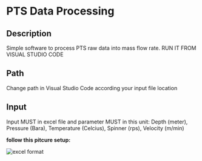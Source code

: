 # PTS Data Processing

## Description
Simple software to process PTS raw data into mass flow rate. RUN IT FROM VISUAL STUDIO CODE

## Path
Change path in Visual Studio Code according your input file location

## Input 
Input MUST in excel file and parameter MUST in this unit: Depth (meter), Pressure (Bara), Temperature (Celcius), Spinner (rps), Velocity (m/min)

**follow this pitcure setup:**

![excel format](https://user-images.githubusercontent.com/105351995/208898523-f3032565-8812-41ff-b1a1-21495a8e4a38.jpg)
